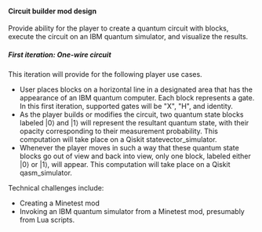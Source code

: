 #### Circuit builder mod design

Provide ability for the player to create a quantum circuit with blocks, execute the circuit on an IBM quantum simulator, and visualize the results. 

##### First iteration: One-wire circuit

This iteration will provide for the following player use cases.

* User places blocks on a horizontal line in a designated area that has the appearance of an IBM quantum computer. Each block represents a gate. In this first iteration, supported gates will be "X", "H", and identity.
* As the player builds or modifies the circuit, two quantum state blocks labeled $\vert0\rangle$ and $\vert1\rangle$ will represent the resultant quantum state, with their opacity corresponding to their measurement probability. This computation will take place on a Qiskit statevector_simulator.
* Whenever the player moves in such a way that these quantum state blocks go out of view and back into view, only one block, labeled either $\vert0\rangle$ or $\vert1\rangle$, will appear. This computation will take place on a Qiskit qasm_simulator.

Technical challenges include:

* Creating a Minetest mod
* Invoking an IBM quantum simulator from a Minetest mod, presumably from Lua scripts.

